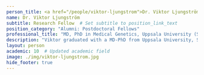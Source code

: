 ```yaml
---
person_title: <a href="/people/viktor-ljungstrom">Dr. Viktor Ljungström</a>
name: Dr. Viktor Ljungström
subtitle: Research Fellow  # Set subtitle to position_link_text
position_category: "Alumni: Postdoctoral Fellows"
professional_title: "MD, PhD in Medical Genetics, Uppsala University (Sweden), Postdoctoral Fellow (2020-2023), Resident Physician of Clinical Genetics, Uppsala Akademiska Hospital"
description: "Viktor graduated with a MD-PhD from Uppsala University, Sweden. His doctoral research focused on next-generation sequencing studies of Chronic Lymphocytic Leukemia under the supervision of Dr. Richard Rosenquist Brandell and Dr. Tobias Sjöblom. He is a resident physician in Clinical Genetics at Uppsala Akademiska Hospital, Sweden with focus on molecular hematology.He joined the Park Lab in 2020 focusing on cancer genomics studies."
layout: person
academic: 10  # Updated academic field
image: ./img/viktor-ljungstrom.jpg
hide_footer: true
---
```

